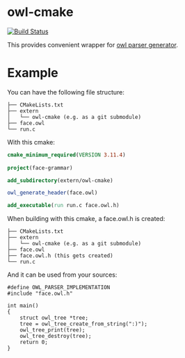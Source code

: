 # owl-cmake

[![Build Status](https://travis-ci.com/shrumo/owl-cmake.svg?branch=main)](https://travis-ci.com/shrumo/owl-cmake)

This provides convenient wrapper for [owl parser generator](https://github.com/ianh/owl).

# Example

You can have the following file structure:

```
├── CMakeLists.txt
├── extern
│   └── owl-cmake (e.g. as a git submodule)
├── face.owl
└── run.c
```



With this cmake:

```CMake
cmake_minimum_required(VERSION 3.11.4)
  
project(face-grammar)

add_subdirectory(extern/owl-cmake)

owl_generate_header(face.owl)

add_executable(run run.c face.owl.h)
```

When building with this cmake, a face.owl.h is created:

```
├── CMakeLists.txt
├── extern
│   └── owl-cmake (e.g. as a git submodule)
├── face.owl
├── face.owl.h (this gets created)
└── run.c
```

And it can be used from your sources:

```
#define OWL_PARSER_IMPLEMENTATION
#include "face.owl.h"

int main()
{
    struct owl_tree *tree;
    tree = owl_tree_create_from_string(":)");
    owl_tree_print(tree);
    owl_tree_destroy(tree);
    return 0;
}
```

